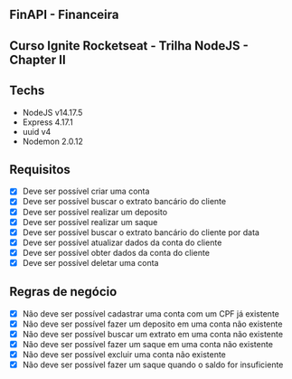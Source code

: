  ## FinAPI - Financeira
 
 ## Curso Ignite Rocketseat - Trilha NodeJS - Chapter II 
 
 ## Techs
 - NodeJS v14.17.5
 - Express 4.17.1
 - uuid v4
 - Nodemon 2.0.12

 ## Requisitos
 - [x] Deve ser possível criar uma conta
 - [x] Deve ser possível buscar o extrato bancário do cliente
 - [x] Deve ser possível realizar um deposito
 - [x] Deve ser possível realizar um saque
 - [x] Deve ser possível buscar o extrato bancário do cliente por data
 - [x] Deve ser possível atualizar dados da conta do cliente
 - [x] Deve ser possível obter dados da conta do cliente
 - [x] Deve ser possível deletar uma conta

 ## Regras de negócio
 - [x] Não deve ser possível cadastrar uma conta com um CPF já existente 
 - [x] Não deve ser possível fazer um deposito em uma conta não existente 
 - [x] Não deve ser possível buscar um extrato em uma conta não existente 
 - [x] Não deve ser possível fazer um saque em uma conta não existente    
 - [x] Não deve ser possível excluir uma conta não existente  
 - [x] Não deve ser possível fazer um saque quando o saldo for insuficiente 